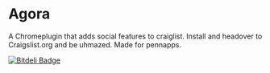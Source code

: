 Agora
=====

A Chromeplugin that adds social features to craiglist.
Install and headover to Craigslist.org and be uhmazed. Made for pennapps.

[![Bitdeli Badge](https://d2weczhvl823v0.cloudfront.net/salazarm/agora/trend.png)](https://bitdeli.com/free "Bitdeli Badge")
